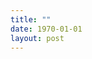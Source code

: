 ```yaml
---
title: ""
date: 1970-01-01
layout: post
---
```


<script id="explorateur-wiki" src="https://explorateur-wiki.netlify.app/iframe.js" data-search="?theme=default"></script>